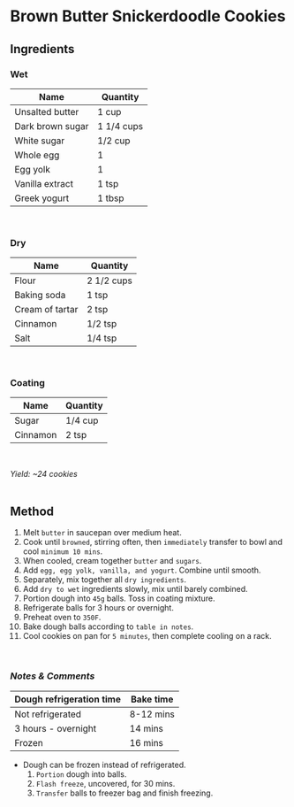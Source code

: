 # **Brown Butter Snickerdoodle Cookies**

## **Ingredients**

### Wet
| Name | Quantity |
| ---- | -------- |
| Unsalted butter | 1 cup |
| Dark brown sugar | 1 1/4 cups |
| White sugar | 1/2 cup |
| Whole egg | 1 |
| Egg yolk | 1 |
| Vanilla extract | 1 tsp |
| Greek yogurt | 1 tbsp |
<br>

### Dry
| Name | Quantity |
| ---- | -------- |
| Flour | 2 1/2 cups |
| Baking soda | 1 tsp |
| Cream of tartar | 2 tsp |
| Cinnamon | 1/2 tsp |
| Salt | 1/4 tsp |
<br>

### Coating
| Name | Quantity |
| ---- | -------- |
| Sugar | 1/4 cup |
| Cinnamon | 2 tsp |
<br>

*Yield: ~24 cookies*
<br><br>

## **Method**
<ol>
    <li>Melt <code>butter</code> in saucepan over medium heat.</li>
    <li>Cook until <code>browned</code>, stirring often, then <code>immediately</code> transfer to bowl and cool <code>minimum 10 mins</code>.</li>
    <li>When cooled, cream together <code>butter</code> and <code>sugars</code>.</li>
    <li>Add <code>egg, egg yolk, vanilla, and yogurt</code>. Combine until smooth.</li>
    <li>Separately, mix together all <code>dry ingredients</code>.</li>
    <li>Add <code>dry to wet</code> ingredients slowly, mix until barely combined.</li>
    <li>Portion dough into <code>45g</code> balls. Toss in coating mixture.</li>
    <li>Refrigerate balls for 3 hours or overnight.</li>
    <li>Preheat oven to <code>350F</code>.</li>
    <li>Bake dough balls according to <code>table in notes</code>.</li>
    <li>Cool cookies on pan for <code>5 minutes</code>, then complete cooling on a rack.</li>
</ol>
<br>

### *Notes & Comments*
| Dough refrigeration time | Bake time |
| ------------------------ | --------- |
| Not refrigerated | 8-12 mins |
| 3 hours - overnight | 14 mins |
| Frozen | 16 mins |

<ul>
    <li>Dough can be frozen instead of refrigerated.
        <ol>
            <li><code>Portion</code> dough into balls.</li>
            <li><code>Flash freeze</code>, uncovered, for 30 mins.</li>
            <li><code>Transfer</code> balls to freezer bag and finish freezing.</li>
        </ol>
    </li>
</ul>